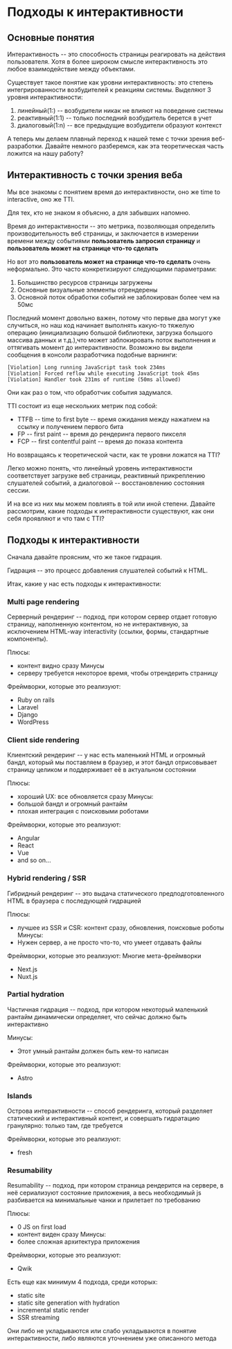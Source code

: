 # Подходы к интерактивности

## Основные понятия

Интерактивность -- это способность страницы реагировать на действия пользователя.
Хотя в более широком смысле интерактивность это любое взаимодействие между объектами.

Существует такое понятие как уровни интерактивность: это степень интегрированности возбудителей 
к реакциям системы. Выделяют 3 уровня интерактивности:

1. линейный(1:) -- возбудители никак не влияют на поведение системы
2. реактивный(1:1) -- только последний возбудитель берется в учет
3. диалоговый(1:n) -- все предыдущие возбудители образуют контекст

А теперь мы делаем плавный переход к нашей теме с точки зрения веб-разработки. Давайте немного 
разберемся, как эта теоретическая часть ложится на нашу работу?

## Интерактивность с точки зрения веба

Мы все знакомы с понятием время до интерактивности, оно же time to interactive, оно же TTI.

Для тех, кто не знаком я объясню, а для забывших напомню.

Время до интерактивности -- это метрика, позволяющая определить производительность веб страницы,
и заключается в измерении времени между событиями **пользователь запросил страницу** и 
**пользователь может на странице что-то сделать**

Но вот это **пользователь может на странице что-то сделать** очень неформально. Это часто 
конкретизируют следующими параметрами:

1. Большинство ресурсов страницы загружены
2. Основные визуальные элементы отрендерены
3. Основной поток обработки событий не заблокирован более чем на 50мс

Последний момент довольно важен, потому что первые два могут уже случиться, но наш код начинает 
выполнять какую-то тяжелую операцию (инициализацию большой библиотеки, загрузка большого массива 
данных и т.д.),что может заблокировать поток выполнения и оттягивать момент до интерактивности. 
Возможно вы видели сообщения в консоли разработчика подобные варнинги:

```
[Violation] Long running JavaScript task took 234ms
[Violation] Forced reflow while executing JavaScript took 45ms
[Violation] Handler took 231ms of runtime (50ms allowed)
```

Они как раз о том, что обработчик события задумался.

TTI состоит из еще нескольких метрик под собой:

- TTFB -- time to first byte -- время ожидания между нажатием на ссылку и получением первого бита
- FP -- first paint -- время до рендеринга первого пикселя
- FCP -- first contentful paint -- время до показа контента

Но возвращаясь к теоретической части, как те уровни ложатся на TTI?

Легко можно понять, что линейный уровень интерактивности соответствует загрузке веб страницы, 
реактивный прикреплению слушателей событий, а диалоговой -- восстановлению состояния сессии.

И на все из них мы можем повлиять в той или иной степени. Давайте рассмотрим, какие подходы к 
интерактивности существуют, как они себя проявляют и что там с TTI?

## Подходы к интерактивности

Сначала давайте проясним, что же такое гидрация.

Гидрация -- это процесс добавления слушателей событий к HTML.

Итак, какие у нас есть подходы к интерактивности:

### Multi page rendering

Серверный рендеринг -- подход, при котором сервер отдает готовую страницу, наполненную контентом, но 
не интерактивную, за исключением HTML-way interactivity (ссылки, формы, стандартные компоненты).

Плюсы:
- контент видно сразу
Минусы
- серверу требуется некоторое время, чтобы отрендерить страницу

Фреймворки, которые это реализуют:
- Ruby on rails
- Laravel
- Django
- WordPress

### Client side rendering

Клиентский рендеринг -- у нас есть маленький HTML и огромный бандл, который мы поставляем в браузер, 
и этот бандл отрисовывает страницу целиком и поддерживает её в актуальном состоянии

Плюсы:
- хороший UX: все обновляется сразу
Минусы:
- большой бандл и огромный рантайм
- плохая интеграция с поисковыми роботами

Фреймворки, которые это реализуют:
- Angular
- React
- Vue
- and so on...

### Hybrid rendering / SSR

Гибридный рендеринг -- это выдача статического предподготовленного HTML в браузера с последующей 
гидрацией

Плюсы:
- лучшее из SSR и CSR: контент сразу, обновления, поисковые роботы
Минусы:
- Нужен сервер, а не просто что-то, что умеет отдавать файлы

Фреймворки, которые это реализуют:
Многие мета-фреймворки
- Next.js
- Nuxt.js

### Partial hydration

Частичная гидрация -- подход, при котором некоторый маленький рантайм динамически определяет, 
что сейчас должно быть интерактивно

Минусы:
- Этот умный рантайм должен быть кем-то написан

Фреймворки, которые это реализуют:
- Astro

### Islands

Острова интерактивности -- способ рендеринга, который разделяет статический и интерактивный контент, 
и совершать гидратацию гранулярно: только там, где требуется

Фреймворки, которые это реализуют:
- fresh

### Resumability

Resumability -- подход, при котором страница рендерится на сервере, в неё сериализуют состояние 
приложения, а весь необходимый js разбивается на минимальные чанки и прилетает по требованию

Плюсы:
- 0 JS on first load
- контент виден сразу
Минусы:
- более сложная архитектура приложения

Фреймворки, которые это реализуют:
- Qwik


Есть еще как минимум 4 подхода, среди которых:
- static site
- static site generation with hydration
- incremental static render
- SSR streaming

Они либо не укладываются или слабо укладываются в понятие интерактивности, либо являются уточнением 
уже описанного метода
